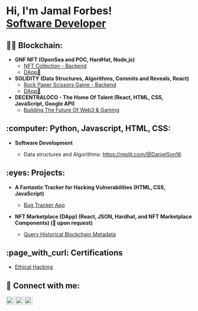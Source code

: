 <h1>Hi, I'm Jamal Forbes! <br/><a href="https://github.com/GNFinder"> Software Developer</a></h1>

<h2>👨‍💻 Blockchain:</h2>

- <b>GNF NFT (OpenSea and POC, HardHat, Node,js)</b>
  - [NFT Collection - Backend](https://github.com/GNFinder/gnf_nft/tree/certi) 
  - [DApp📑](https://mellow-cobbler-0d4217.netlify.app/)
- <b>SOLIDITY (Data Structures, Algorithms, Commits and Reveals, React)</b>
  - [Rock Paper Scissors Game - Backend](https://github.com/GNFinder/RockPaperScissors_DApp) 
  - [DApp📑](https://peppy-kheer-47a6b7.netlify.app/)
- <b>DECENTRALOCO - The Home Of Talent (React, HTML, CSS, JavaScript, Google API)</b>
  - [Building The Future
Of Web3 & Gaming](https://decentraloco.xyz/)<b><i></b></i> <!--replace '.com' to '.co' character before URL for public display-->


<h2>:computer: Python, Javascript, HTML, CSS:</h2>

- <b>Software Development</b>

  - Data structures and Algorithms: https://replit.com/@DanielSon16</b></i> <!--replace '.corn/@DanielSo6' to '.com/@DanielSon16' character before URL for public display-->

<h2> :eyes: Projects:</h2>

- <b>A Fantastic Tracker for Hacking Vulnerabilities (HTML, CSS, JavaScript)</b>
  - [Bug Tracker App](https://beautiful-choux-7378c6.netlify.app/) <!--replace '.com' to '.co' character before URL for public display-->

- <b>NFT Marketplace (DApp) (React, JSON, Hardhat, and NFT Marketplace Components) (👀 upon request)</b>
  - [Query Historical Blockchain Metadata](https://github.com/GNFinder/NFTWHALE)<b><i></b></i>
  
<h2> :page_with_curl: Certifications</h2>

- [Ethical Hacking](https://www.udemy.com/certificate/UC-4879ce8e-a1a2-41a3-a6fc-e17ed314f78f/) <!--replace '.corn' to '.com' character before URL for public display-->


<h2> 🤳 Connect with me:</h2>


[<img align="left" alt="JamalForbes | LinkedIn" width="22px" src="https://cdn.jsdelivr.net/npm/simple-icons@v3/icons/linkedin.svg" />][linkedin]
[<img align="left" alt="JamalForbes | Twitter" width="22px" src="https://cdn.jsdelivr.net/npm/simple-icons@v3/icons/twitter.svg" />][twitter]
[<img align="left" alt="JamalForbes | YouTube" width="22px" src="https://cdn.jsdelivr.net/npm/simple-icons@v3/icons/youtube.svg" />][youtube]

[linkedin]:https://www.linkedin.com/in/jamal-forbes/
[twitter]: https://twitter.com/JamalForbes_
[youtube]: https://www.youtube.com/c/jamalforbes
<!--
